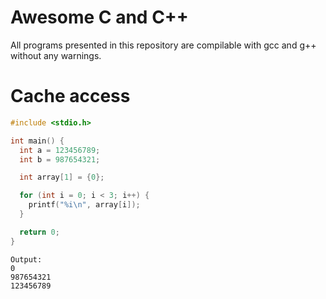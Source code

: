 # Awesome C and C++

All programs presented in this repository are compilable with gcc and g++ without any warnings.

# Cache access
```C
#include <stdio.h>

int main() {
  int a = 123456789;
  int b = 987654321;

  int array[1] = {0};

  for (int i = 0; i < 3; i++) {
    printf("%i\n", array[i]);
  }

  return 0;
}
```

```
Output:
0
987654321
123456789
```